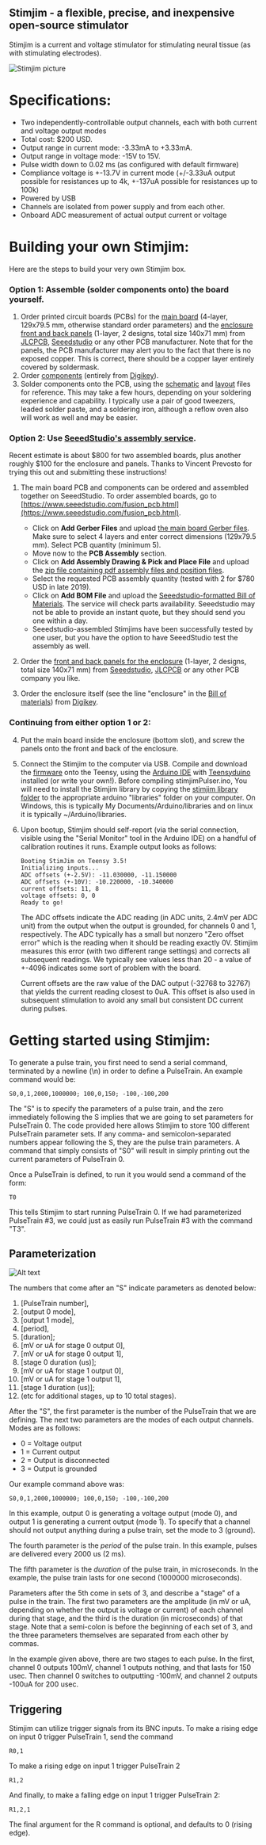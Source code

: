 Stimjim - a flexible, precise, and inexpensive open-source stimulator
-------------------------------
Stimjim is a current and voltage stimulator for stimulating neural tissue (as with stimulating electrodes). 

![Stimjim picture](images/photo.png)

# Specifications:

 - Two independently-controllable output channels, each with both current and voltage output modes
 - Total cost: $200 USD.
 - Output range in current mode: -3.33mA to +3.33mA. 
 - Output range in voltage mode: -15V to 15V.
 - Pulse width down to 0.02 ms (as configured with default firmware)
 - Compliance voltage is +-13.7V in current mode (+/-3.33uA output possible for resistances up to 4k, +-137uA possible for resistances up to 100k)
 - Powered by USB
 - Channels are isolated from power supply and from each other.
 - Onboard ADC measurement of actual output current or voltage
 
# Building your own Stimjim:

Here are the steps to build your very own Stimjim box. 

### Option 1: Assemble (solder components onto) the board yourself.

1. Order printed circuit boards (PCBs) for the [main board](./PCB/stimjimFabricationFiles_v0.181.zip) (4-layer, 129x79.5 mm, otherwise standard order parameters) and the [enclosure front and back panels](./PCB/stimjimPanelFabricationFiles_v0.18.zip) (1-layer, 2 designs, total size 140x71 mm) from [JLCPCB](https://jlcpcb.com/), [Seeedstudio](https://www.seeedstudio.com/fusion_pcb.html) or any other PCB manufacturer. Note that for the panels, the PCB manufacturer may alert you to the fact that there is no exposed copper. This is correct, there should be a copper layer entirely covered by soldermask.
2. Order [components](./stimjim_BOM.xlsx) (entirely from [Digikey](https://www.digikey.com/)).
3. Solder components onto the PCB, using the [schematic](./schematic.pdf) and [layout](./pcb.pdf) files for reference. This may take a few hours, depending on your soldering experience and capability. I typically use a pair of good tweezers, leaded solder paste, and a soldering iron, although a reflow oven also will work as well and may be easier.

### Option 2: Use [SeeedStudio's assembly service](https://www.seeedstudio.com/fusion_pcb.html). 
Recent estimate is about $800 for two assembled boards, plus another roughly $100 for the enclosure and panels. Thanks to Vincent Prevosto for trying this out and submitting these instructions!

1.  The main board PCB and components can be ordered and assembled together on SeeedStudio.
    To order assembled boards, go to [https://www.seeedstudio.com/fusion_pcb.html](https://www.seeedstudio.com/fusion_pcb.html).
   
    *   Click on **Add Gerber Files** and upload [the main board Gerber files](./PCB/stimjimFabricationFiles_v0.181.zip). 
        Make sure to select 4 layers and enter correct dimensions (129x79.5 mm). 
        Select PCB quantity (minimum 5).
    *   Move now to the **PCB Assembly** section.
    *   Click on **Add Assembly Drawing & Pick and Place File** and upload the [zip file containing pdf assembly files and position files](./PCB/stimjim_SeeedStudioAssembly_PickAndPlace.zip).
    *   Select the requested PCB assembly quantity (tested with 2 for $780 USD in late 2019).
    *   Click on **Add BOM File** and upload the [Seeedstudio-formatted Bill of Materials](./PCB/stimjim_SeeedStudioAssembly_BOM.xlsx). The service will check parts availability. Seeedstudio may not be able to provide an instant quote, but they should send you one within a day.
    *   Seeedstudio-assembled Stimjims have been successfully tested by one user, but you have the option to have SeeedStudio test the assembly as well.
   
2. Order the [front and back panels for the enclosure](./PCB/stimjimPanelFabricationFiles_v0.18.zip) (1-layer, 2 designs, total size 140x71 mm) from [Seeedstudio](https://www.seeedstudio.com/fusion_pcb.html), [JLCPCB](https://jlcpcb.com/) or any other PCB company you like.
3. Order the enclosure itself (see the line "enclosure" in the [Bill of materials](./stimjim_BOM.xlsx)) from [Digikey](https://www.digikey.com/).

### Continuing from either option 1 or 2:

4.  Put the main board inside the enclosure (bottom slot), and screw the panels onto the front and back of the enclosure. 
5.  Connect the Stimjim to the computer via USB. Compile and download the [firmware](./stimjimPulser/) onto the Teensy, using the [Arduino IDE](https://www.arduino.cc/en/main/software) with [Teensyduino](https://www.pjrc.com/teensy/td_download.html) installed (or write your own!). Before compiling stimjimPulser.ino, You will need to install the Stimjim library by copying the [stimjim library folder](./lib/) to the appropriate arduino "libraries" folder on your computer. On Windows, this is typically My Documents/Arduino/libraries and on linux it is typically ~/Arduino/libraries. 
6.  Upon bootup, Stimjim should self-report (via the serial connection, visible using the "Serial Monitor" tool in the Arduino IDE) on a handful of calibration routines it runs. Example output looks as follows:

	    Booting StimJim on Teensy 3.5!
	    Initializing inputs...
	    ADC offsets (+-2.5V): -11.030000, -11.150000
	    ADC offsets (+-10V): -10.220000, -10.340000
	    current offsets: 11, 8
	    voltage offsets: 0, 0
	    Ready to go!
	   
	The ADC offsets indicate the ADC reading (in ADC units, 2.4mV per ADC unit) from the output when the output is grounded, for channels 0 and 1, respectively. The ADC typically has a small but nonzero "Zero offset error" which is the reading when it should be reading exactly 0V. Stimjim measures this error (with two different range settings) and corrects all subsequent readings. We typically see values less than 20 - a value of +-4096 indicates some sort of problem with the board.
	
	Current offsets are the raw value of the DAC output (-32768 to 32767) that yields the current reading closest to 0uA. This offset is also used in subsequent stimulation to avoid any small but consistent DC current during pulses.

# Getting started using Stimjim:

To generate a pulse train, you first need to send a serial command, terminated by a newline (\n) in order to define a PulseTrain. An example command would be:

    S0,0,1,2000,1000000; 100,0,150; -100,-100,200
   
The "S" is to *s*pecify the parameters of a pulse train, and the zero immediately following the S implies that we are going to set parameters for PulseTrain 0. The code provided here allows Stimjim to store 100 different PulseTrain parameter sets. If any comma- and semicolon-separated numbers appear following the S, they are the pulse train parameters. A command that simply consists of "S0" will result in simply printing out the current parameters of PulseTrain 0. 

Once a PulseTrain is defined, to run it you would send a command of the form:

    T0

This tells Stimjim to start running PulseTrain 0. If we had parameterized PulseTrain #3, we could just as easily run PulseTrain #3 with the command "T3".

##  Parameterization 

![Alt text](images/pulseTrainParametrization.svg)

The numbers that come after an "S" indicate parameters as denoted below:

1. [PulseTrain number], 
2. [output 0 mode],
3. [output 1 mode],
4. [period],
5. [duration];
6. [mV or uA for stage 0 output 0],
7. [mV or uA for stage 0 output 1],
8. [stage 0 duration (us)]; 
9. [mV or uA for stage 1 output 0],
10. [mV or uA for stage 1 output 1],
11. [stage 1 duration (us)];
12. (etc for additional stages, up to 10 total stages).

After the "S", the first parameter is the number of the PulseTrain that we are defining. The next two parameters are the modes of each output channels. Modes are as follows:

 - 0 = Voltage output
 - 1 = Current output
 - 2 = Output is disconnected
 - 3 = Output is grounded

Our example command above was: 
   
    S0,0,1,2000,1000000; 100,0,150; -100,-100,200
   
In this example, output 0 is generating a voltage output (mode 0), and output 1 is generating a current output (mode 1). To specify that a channel should not output anything during a pulse train, set the mode to 3 (ground).  

The fourth parameter is the _period_ of the pulse train. In this example, pulses are delivered every 2000 us (2 ms).

The fifth parameter is the _duration_ of the pulse train, in microseconds. In the example, the pulse train lasts for one second (1000000 microseconds).

Parameters after the 5th come in sets of 3, and describe a "stage" of a pulse in the train.  The first two parameters are the amplitude (in mV or uA, depending on whether the output is voltage or current) of each channel during that stage, and the third is the duration (in microseconds) of that stage. Note that a semi-colon is before the beginning of each set of 3, and the three parameters themselves are separated from each other by commas.

In the example given above, there are two stages to each pulse. In the first, channel 0 outputs 100mV, channel 1 outputs nothing, and that lasts for 150 usec. Then channel 0 switches to outputting -100mV, and channel 2 outputs -100uA for 200 usec. 

## Triggering
Stimjim can utilize trigger signals from its BNC inputs. To make a rising edge on input 0 trigger PulseTrain 1, send the command

	R0,1

To make a rising edge on input 1 trigger PulseTrain 2

	R1,2
	
And finally, to make a falling edge on input 1 trigger PulseTrain 2:

	R1,2,1

The final argument for the R command is optional, and defaults to 0 (rising edge).


